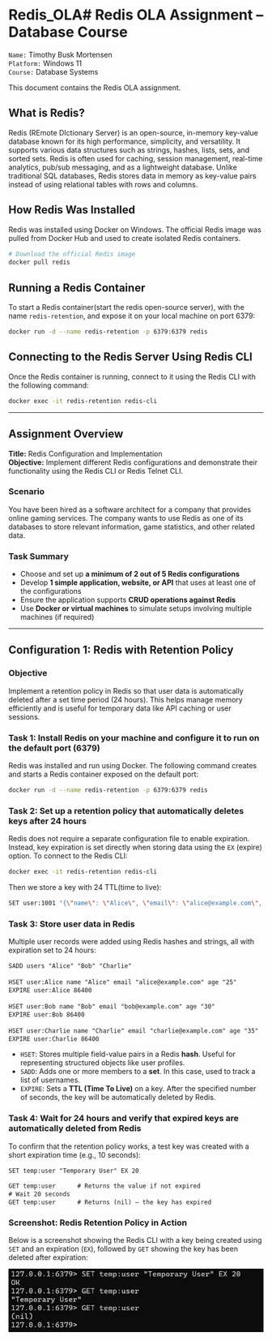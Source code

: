 # Redis_OLA# Redis OLA Assignment – Database Course

`Name:` Timothy Busk Mortensen  
`Platform:` Windows 11  
`Course:` Database Systems

This document contains the Redis OLA assignment.

## What is Redis?

Redis (REmote DIctionary Server) is an open-source, in-memory key-value database known for its high performance, simplicity, and versatility. It supports various data structures such as strings, hashes, lists, sets, and sorted sets. Redis is often used for caching, session management, real-time analytics, pub/sub messaging, and as a lightweight database. Unlike traditional SQL databases, Redis stores data in memory as key-value pairs instead of using relational tables with rows and columns.

## How Redis Was Installed

Redis was installed using Docker on Windows. The official Redis image was pulled from Docker Hub and used to create isolated Redis containers.

```bash
# Download the official Redis image
docker pull redis
```

## Running a Redis Container

To start a Redis container(start the redis open-source server), with the name `redis-retention`, and expose it on your local machine on port 6379:

```bash
docker run -d --name redis-retention -p 6379:6379 redis
```

## Connecting to the Redis Server Using Redis CLI

Once the Redis container is running, connect to it using the Redis CLI with the following command:

```bash
docker exec -it redis-retention redis-cli
```

---


## Assignment Overview

**Title:** Redis Configuration and Implementation  
**Objective:** Implement different Redis configurations and demonstrate their functionality using the Redis CLI or Redis Telnet CLI.

### Scenario
You have been hired as a software architect for a company that provides online gaming services. The company wants to use Redis as one of its databases to store relevant information, game statistics, and other related data.

### Task Summary
- Choose and set up **a minimum of 2 out of 5 Redis configurations**
- Develop **1 simple application, website, or API** that uses at least one of the configurations
- Ensure the application supports **CRUD operations against Redis**
- Use **Docker or virtual machines** to simulate setups involving multiple machines (if required)
---


## Configuration 1: Redis with Retention Policy

### Objective
Implement a retention policy in Redis so that user data is automatically deleted after a set time period (24 hours). This helps manage memory efficiently and is useful for temporary data like API caching or user sessions.

### Task 1: Install Redis on your machine and configure it to run on the default port (6379)

Redis was installed and run using Docker. The following command creates and starts a Redis container exposed on the default port:

```bash
docker run -d --name redis-retention -p 6379:6379 redis
```



### Task 2: Set up a retention policy that automatically deletes keys after 24 hours

Redis does not require a separate configuration file to enable expiration. Instead, key expiration is set directly when storing data using the `EX` (expire) option. To connect to the Redis CLI:

```bash
docker exec -it redis-retention redis-cli
```

Then we store a key with 24 TTL(time to live):
```bash
SET user:1001 "{\"name\": \"Alice\", \"email\": \"alice@example.com\", \"age\": \"25\"}" EX 86400
```



### Task 3: Store user data in Redis

Multiple user records were added using Redis hashes and strings, all with expiration set to 24 hours:

```redis
SADD users "Alice" "Bob" "Charlie"

HSET user:Alice name "Alice" email "alice@example.com" age "25"
EXPIRE user:Alice 86400

HSET user:Bob name "Bob" email "bob@example.com" age "30"
EXPIRE user:Bob 86400

HSET user:Charlie name "Charlie" email "charlie@example.com" age "35"
EXPIRE user:Charlie 86400
```

- `HSET`: Stores multiple field-value pairs in a Redis **hash**. Useful for representing structured objects like user profiles.
- `SADD`: Adds one or more members to a **set**. In this case, used to track a list of usernames.
- `EXPIRE`: Sets a **TTL (Time To Live)** on a key. After the specified number of seconds, the key will be automatically deleted by Redis.


### Task 4: Wait for 24 hours and verify that expired keys are automatically deleted from Redis

To confirm that the retention policy works, a test key was created with a short expiration time (e.g., 10 seconds):

```redis
SET temp:user "Temporary User" EX 20
```

```redis
GET temp:user      # Returns the value if not expired
# Wait 20 seconds
GET temp:user      # Returns (nil) – the key has expired
```

### Screenshot: Redis Retention Policy in Action

Below is a screenshot showing the Redis CLI with a key being created using `SET` and an expiration (`EX`), followed by `GET` showing the key has been deleted after expiration:

![Redis retention CLI example](1.jpg)